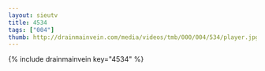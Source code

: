 ```yaml
--- 
layout: sieutv
title: 4534
tags: ["004"]
thumb: http://drainmainvein.com/media/videos/tmb/000/004/534/player.jpg
---
```

{% include drainmainvein key="4534" %} 
